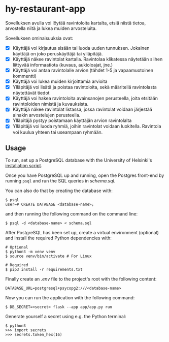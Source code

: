 # hy-restaurant-app

Sovelluksen avulla voi löytää ravintoloita kartalta, etsiä niistä tietoa, arvostella niitä ja lukea muiden arvosteluita. 

Sovelluksen ominaisuuksia ovat:

- [x] Käyttäjä voi kirjautua sisään tai luoda uuden tunnuksen. Jokainen käyttäjä on joko peruskäyttäjä tai ylläpitäjä.
- [x] Käyttäjä näkee ravintolat kartalla. Ravintolaa klikatessa näytetään siihen liittyvää informaatiota (kuvaus, aukioloajat, jne.)
- [x] Käyttäjä voi antaa ravintolalle arvion (tähdet 1-5 ja vapaamuotoinen kommentti)
- [x] Käyttäjä voi lukea muiden kirjoittamia arvioita
- [x] Ylläpitäjä voi lisätä ja poistaa ravintoloita, sekä määritellä ravintolasta näytettävät tiedot
- [x] Käyttäjä voi hakea ravintoloita avainsanojen perusteella, joita etsitään ravintoloiden nimistä ja kuvauksista.
- [x] Käyttäjä näkee ravintolat listassa, jossa ravintolat voidaan järjestää ainakin arvostelujen perusteella.
- [x] Ylläpitäjä pystyy poistamaan käyttäjän arvion ravintolalta
- [x] Ylläpitäjä voi luoda ryhmiä, joihin ravintolat voidaan luokitella. Ravintola voi kuulua yhteen tai useampaan ryhmään.

## Usage

To run, set up a PostgreSQL database with the University of Helsinki's [installation script](https://github.com/hy-tsoha/local-pg).

Once you have PostgreSQL up and running, open the Postgres front-end by running `psql` and run the SQL queries in *schema.sql*.

You can also do that by creating the database with:

```
$ psql
user=# CREATE DATABASE <database-name>;
```

and then running the following command on the command line:

```
$ psql -d <database-name> < schema.sql
```

After PostgreSQL has been set up, create a virtual environment (optional) and install the required Python dependencies with:

```
# Optional
$ python3 -m venv venv 
$ source venv/bin/activate # For Linux

# Required
$ pip3 install -r requirements.txt
```

Finally create an *.env* file to the project's root with the following content:

```
DATABASE_URL=postgresql+psycopg2:///<database-name>
```

Now you can run the application with the following command:

```
$ DB_SECRET=<secret> flask --app app/app.py run
```

Generate yourself a secret using e.g. the Python terminal:

```
$ python3
>>> import secrets
>>> secrets.token_hex(16)
```